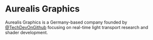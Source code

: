 # Aurealis Graphics

Aurealis Graphics is a Germany-based company founded by [@TechDevOnGithub](https://github.com/TechDevOnGithub) focusing on real-time light transport research and shader development.